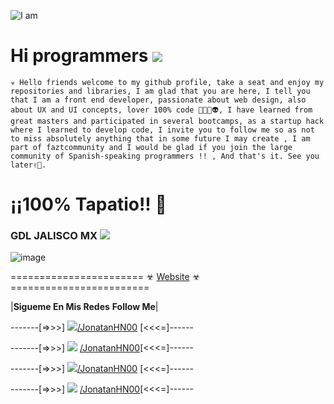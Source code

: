 ![I am](https://live.staticflickr.com/65535/50131484552_1819bc36e0_c.jpg)
  

# Hi programmers ![](https://img.icons8.com/clouds/60/000000/github.png)
  
```☣ Hello friends welcome to my github profile, take a seat and enjoy my repositories and libraries, I am glad that you are here, I tell you that I am a front end developer, passionate about web design, also about UX and UI concepts, lover 100% code 👨🏻‍💻👽, I have learned from great masters and participated in several bootcamps, as a startup hack where I learned to develop code, I invite you to follow me so as not to miss absolutely anything that in some future I may create , I am part of faztcommunity and I would be glad if you join the large community of Spanish-speaking programmers !! , And that's it. See you later✌🏻.```

# ¡¡100% Tapatio!! 🌮 
### GDL JALISCO MX ![](https://img.icons8.com/color/30/000000/mexico-circular.png)

![image](https://images.unsplash.com/photo-1561788655-79bf50b6b174?ixlib=rb-1.2.1&ixid=eyJhcHBfaWQiOjEyMDd9&auto=format&fit=crop&w=1189&q=80)

======================= ☣ [Website](https://jonatanhn-website.web.app) ☣ ========================

|**Sigueme En Mis Redes** **Follow Me**|


-------[=>>>]    ![](https://img.icons8.com/ios/24/000000/twitter-circled.png)[/JonatanHN00](https://twitter.com/jonatanhn00) [<<<=]------


-------[=>>>] ![](https://img.icons8.com/ios/24/000000/facebook.png) [/JonatanHN00](https://facebook.com/jonatanhn00)[<<<=]------


-------[=>>>]   ![](https://img.icons8.com/ios/24/000000/instagram-new.png)[/JonatanHN00](https://instagram.com/jonatanhn00) [<<<=]------


-------[=>>>] ![](https://img.icons8.com/ios/24/000000/facebook-messenger.png) [/JonatanHN00]()[<<<=]------
